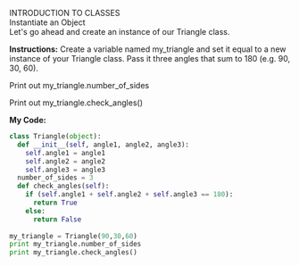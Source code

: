 INTRODUCTION TO CLASSES<br>
Instantiate an Object<br>
Let's go ahead and create an instance of our Triangle class.

**Instructions:**
Create a variable named my_triangle and set it equal to a new instance of your Triangle class. Pass it three angles that sum to 180 (e.g. 90, 30, 60).

Print out my_triangle.number_of_sides

Print out my_triangle.check_angles()

**My Code:**
```python
class Triangle(object):
  def __init__(self, angle1, angle2, angle3):
    self.angle1 = angle1
    self.angle2 = angle2
    self.angle3 = angle3
  number_of_sides = 3
  def check_angles(self):
    if (self.angle1 + self.angle2 + self.angle3 == 180):
      return True
    else:
      return False
 
my_triangle = Triangle(90,30,60)
print my_triangle.number_of_sides
print my_triangle.check_angles()
```

